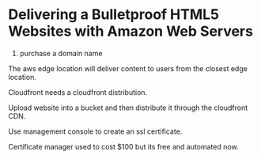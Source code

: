 # Delivering a Bulletproof HTML5 Websites with Amazon Web Servers

1. purchase a domain name

The aws edge location will deliver content to users from the closest edge location.

Cloudfront needs a cloudfront distribution.

Upload website into a bucket and then distribute it through the cloudfront CDN.

Use management console to create an ssl certificate.

Certificate manager used to cost $100 but its free and automated now.


